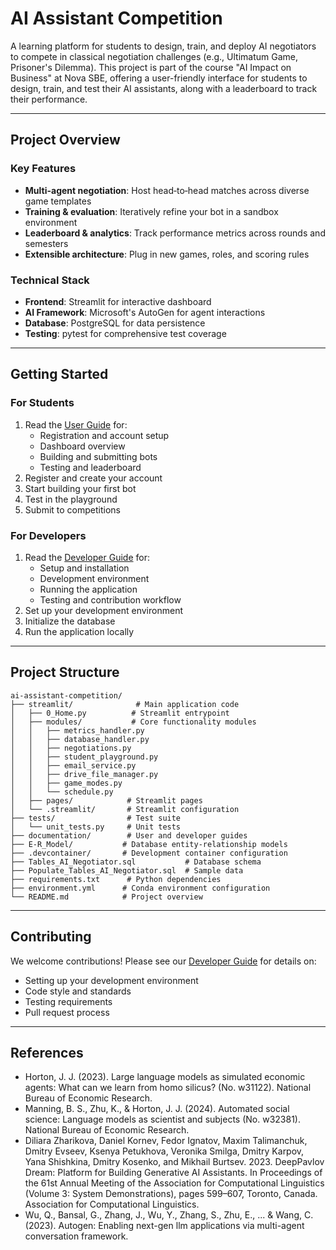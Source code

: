 # AI Assistant Competition 

A learning platform for students to design, train, and deploy AI negotiators to compete in classical negotiation challenges (e.g., Ultimatum Game, Prisoner's Dilemma). This project is part of the course "AI Impact on Business" at Nova SBE, offering a user-friendly interface for students to design, train, and test their AI assistants, along with a leaderboard to track their performance.

---

## Project Overview

### Key Features
- **Multi-agent negotiation**: Host head‑to‑head matches across diverse game templates
- **Training & evaluation**: Iteratively refine your bot in a sandbox environment
- **Leaderboard & analytics**: Track performance metrics across rounds and semesters
- **Extensible architecture**: Plug in new games, roles, and scoring rules

### Technical Stack
- **Frontend**: Streamlit for interactive dashboard
- **AI Framework**: Microsoft's AutoGen for agent interactions
- **Database**: PostgreSQL for data persistence
- **Testing**: pytest for comprehensive test coverage

---

## Getting Started

### For Students
1. Read the [User Guide](documentation/USER_GUIDE.md) for:
   - Registration and account setup
   - Dashboard overview
   - Building and submitting bots
   - Testing and leaderboard
2. Register and create your account
3. Start building your first bot
4. Test in the playground
5. Submit to competitions

### For Developers
1. Read the [Developer Guide](documentation/DEVELOPER_GUIDE.md) for:
   - Setup and installation
   - Development environment
   - Running the application
   - Testing and contribution workflow
2. Set up your development environment
3. Initialize the database
4. Run the application locally

---

## Project Structure

```
ai-assistant-competition/
├── streamlit/              # Main application code
│   ├── 0_Home.py          # Streamlit entrypoint
│   ├── modules/           # Core functionality modules
│   │   ├── metrics_handler.py
│   │   ├── database_handler.py
│   │   ├── negotiations.py
│   │   ├── student_playground.py
│   │   ├── email_service.py
│   │   ├── drive_file_manager.py
│   │   ├── game_modes.py
│   │   └── schedule.py
│   ├── pages/            # Streamlit pages
│   └── .streamlit/       # Streamlit configuration
├── tests/                # Test suite
│   └── unit_tests.py     # Unit tests
├── documentation/        # User and developer guides
├── E-R_Model/           # Database entity-relationship models
├── .devcontainer/       # Development container configuration
├── Tables_AI_Negotiator.sql           # Database schema
├── Populate_Tables_AI_Negotiator.sql  # Sample data
├── requirements.txt      # Python dependencies
├── environment.yml      # Conda environment configuration
└── README.md            # Project overview
```

---

## Contributing

We welcome contributions! Please see our [Developer Guide](documentation/DEVELOPER_GUIDE.md#9-contribution-workflow) for details on:
- Setting up your development environment
- Code style and standards
- Testing requirements
- Pull request process

---

## References

- Horton, J. J. (2023). Large language models as simulated economic agents: What can we learn from homo silicus? (No. w31122). National Bureau of Economic Research.
- Manning, B. S., Zhu, K., & Horton, J. J. (2024). Automated social science: Language models as scientist and subjects (No. w32381). National Bureau of Economic Research.
- Diliara Zharikova, Daniel Kornev, Fedor Ignatov, Maxim Talimanchuk, Dmitry Evseev, Ksenya Petukhova, Veronika Smilga, Dmitry Karpov, Yana Shishkina, Dmitry Kosenko, and Mikhail Burtsev. 2023. DeepPavlov Dream: Platform for Building Generative AI Assistants. In Proceedings of the 61st Annual Meeting of the Association for Computational Linguistics (Volume 3: System Demonstrations), pages 599–607, Toronto, Canada. Association for Computational Linguistics.
- Wu, Q., Bansal, G., Zhang, J., Wu, Y., Zhang, S., Zhu, E., ... & Wang, C. (2023). Autogen: Enabling next-gen llm applications via multi-agent conversation framework.
